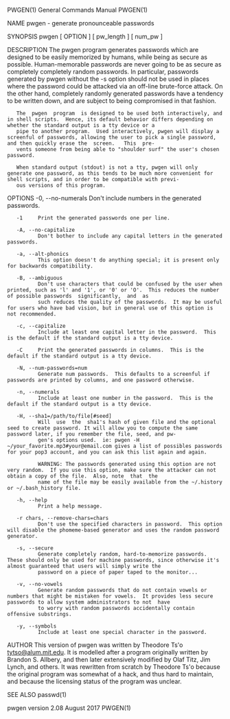 PWGEN(1)                                                                            General Commands Manual                                                                            PWGEN(1)

NAME
       pwgen - generate pronounceable passwords

SYNOPSIS
       pwgen [ OPTION ] [ pw_length ] [ num_pw ]

DESCRIPTION
       The pwgen program generates passwords which are designed to be easily memorized by humans, while being as secure as possible.  Human-memorable passwords are never going to be as secure
       as completely completely random passwords.  In particular, passwords generated by pwgen without the -s option should not be used in places where the password could be attacked  via  an
       off-line brute-force attack.   On the other hand, completely randomly generated  passwords have a tendency to be written down, and are subject to being compromised in that fashion.

       The  pwgen  program  is designed to be used both interactively, and in shell scripts.  Hence, its default behavior differs depending on whether the standard output is a tty device or a
       pipe to another program.  Used interactively, pwgen will display a screenful of passwords, allowing the user to pick a single password, and then quickly erase the  screen.   This  pre‐
       vents someone from being able to "shoulder surf" the user's chosen password.

       When standard output (stdout) is not a tty, pwgen will only generate one password, as this tends to be much more convenient for shell scripts, and in order to be compatible with previ‐
       ous versions of this program.

OPTIONS
       -0, --no-numerals
              Don't include numbers in the generated passwords.

       -1     Print the generated passwords one per line.

       -A, --no-capitalize
              Don't bother to include any capital letters in the generated passwords.

       -a, --alt-phonics
              This option doesn't do anything special; it is present only for backwards compatibility.

       -B, --ambiguous
              Don't use characters that could be confused by the user when printed, such as 'l' and '1', or '0' or 'O'.  This reduces the number of possible passwords  significantly,  and  as
              such reduces the quality of the passwords.  It may be useful for users who have bad vision, but in general use of this option is not recommended.

       -c, --capitalize
              Include at least one capital letter in the password.  This is the default if the standard output is a tty device.

       -C     Print the generated passwords in columns.  This is the default if the standard output is a tty device.

       -N, --num-passwords=num
              Generate num passwords.  This defaults to a screenful if passwords are printed by columns, and one password otherwise.

       -n, --numerals
              Include at least one number in the password.  This is the default if the standard output is a tty device.

       -H, --sha1=/path/to/file[#seed]
              Will  use  the  sha1's hash of given file and the optional seed to create password. It will allow you to compute the same password later, if you remember the file, seed, and pw‐
              gen's options used.  ie: pwgen -H ~/your_favorite.mp3#your@email.com gives a list of possibles passwords for your pop3 account, and you can ask this list again and again.

              WARNING: The passwords generated using this option are not very random.  If you use this option, make sure the attacker can not obtain a copy of the file.  Also, note  that  the
              name of the file may be easily available from the ~/.history or ~/.bash_history file.

       -h, --help
              Print a help message.

       -r chars, --remove-chars=chars
              Don't use the specified characters in password.  This option will disable the phomeme-based generator and uses the random password generator.

       -s, --secure
              Generate completely random, hard-to-memorize passwords.  These should only be used for machine passwords, since otherwise it's almost guaranteed that users will simply write the
              password on a piece of paper taped to the monitor...

       -v, --no-vowels
              Generate random passwords that do not contain vowels or numbers that might be mistaken for vowels.  It provides less secure passwords to allow system administrators to not  have
              to worry with random passwords accidentally contain offensive substrings.

       -y, --symbols
              Include at least one special character in the password.

AUTHOR
       This  version  of pwgen was written by Theodore Ts'o <tytso@alum.mit.edu>.  It is modelled after a program originally written by Brandon S. Allbery, and then later extensively modified
       by Olaf Titz,  Jim Lynch, and others.  It was rewritten from scratch by Theodore Ts'o because the original program was somewhat of a hack, and thus hard to maintain,  and  because  the
       licensing status of the program was unclear.

SEE ALSO
       passwd(1)

pwgen version 2.08                                                                        August 2017                                                                                  PWGEN(1)
